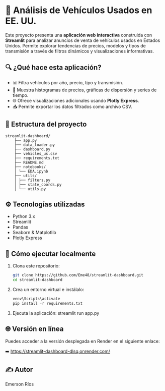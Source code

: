 # 🚗 Análisis de Vehículos Usados en EE. UU.

Este proyecto presenta una **aplicación web interactiva** construida con **Streamlit** para analizar anuncios de venta de vehículos usados en Estados Unidos. Permite explorar tendencias de precios, modelos y tipos de transmisión a través de filtros dinámicos y visualizaciones informativas.

## 🔍 ¿Qué hace esta aplicación?

- 📊 Filtra vehículos por año, precio, tipo y transmisión.
- 🧮 Muestra histogramas de precios, gráficas de dispersión y series de tiempo.
- 🌐 Ofrece visualizaciones adicionales usando **Plotly Express**.
- 📥 Permite exportar los datos filtrados como archivo CSV.

## 📁 Estructura del proyecto

    streamlit-dashboard/
        ├── app.py
        ├── data_loader.py
        ├── dashboard.py
        ├── vehicles_us.csv
        ├── requirements.txt
        ├── README.md
        ├── notebooks/
        │ └── EDA.ipynb
        ├── utils/
        │ ├── filters.py
        │ ├── state_coords.py
        │ └── utils.py


## ⚙️ Tecnologías utilizadas

- Python 3.x
- Streamlit
- Pandas
- Seaborn & Matplotlib
- Plotly Express

## 🚀 Cómo ejecutar localmente

1. Clona este repositorio:
   ```bash
   git clone https://github.com/Eme48/streamlit-dashboard.git
   cd streamlit-dashboard

2. Crea un entorno virtual e instálalo:
    ```python -m venv venv
    venv\Scripts\activate
    pip install -r requirements.txt

3. Ejecuta la aplicación:
    streamlit run app.py

## 🌐 Versión en línea
Puedes acceder a la versión desplegada en Render en el siguiente enlace:

➡️ https://streamlit-dashboard-dlsq.onrender.com/

## ✍️ Autor
Emerson Ríos